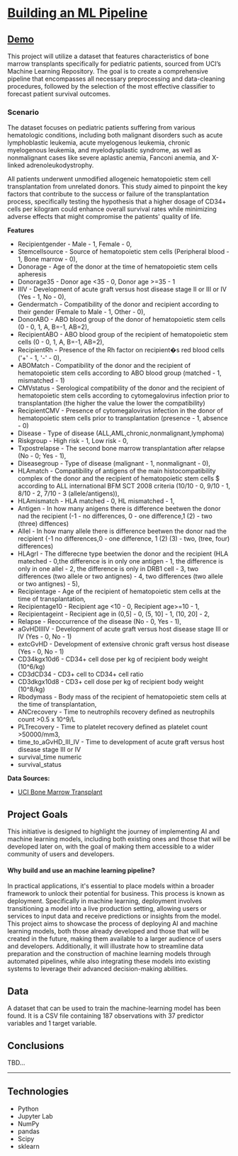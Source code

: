 # [Building an ML Pipeline]()

## [Demo]()
This project will utilize a dataset that features characteristics of bone marrow transplants specifically for pediatric patients, sourced from UCI’s Machine Learning Repository. The goal is to create a comprehensive pipeline that encompasses all necessary preprocessing and data-cleaning procedures, followed by the selection of the most effective classifier to forecast patient survival outcomes.

### Scenario
The dataset focuses on pediatric patients suffering from various hematologic conditions, including both malignant disorders such as acute lymphoblastic leukemia, acute myelogenous leukemia, chronic myelogenous leukemia, and myelodysplastic syndrome, as well as nonmalignant cases like severe aplastic anemia, Fanconi anemia, and X-linked adrenoleukodystrophy.

All patients underwent unmodified allogeneic hematopoietic stem cell transplantation from unrelated donors. This study aimed to pinpoint the key factors that contribute to the success or failure of the transplantation process, specifically testing the hypothesis that a higher dosage of CD34+ cells per kilogram could enhance overall survival rates while minimizing adverse effects that might compromise the patients' quality of life.

**Features**

- Recipientgender - Male - 1, Female - 0,
- Stemcellsource - Source of hematopoietic stem cells (Peripheral blood - 1, Bone marrow - 0),
- Donorage - Age of the donor at the time of hematopoietic stem cells apheresis
- Donorage35 - Donor age <35 - 0, Donor age >=35 - 1
- IIIV - Development of acute graft versus host disease stage II or III or IV (Yes - 1, No - 0),
- Gendermatch - Compatibility of the donor and recipient according to their gender (Female to Male - 1, Other - 0),
- DonorABO - ABO blood group of the donor of hematopoietic stem cells (0 - 0, 1, A, B=-1, AB=2),
- RecipientABO - ABO blood group of the recipient of hematopoietic stem cells (0 - 0, 1, A, B=-1, AB=2),
- RecipientRh - Presence of the Rh factor on recipient�s red blood cells ('+' - 1, '-' - 0),
- ABOMatch - Compatibility of the donor and the recipient of hematopoietic stem cells according to ABO blood group (matched - 1, mismatched - 1)
- CMVstatus - Serological compatibility of the donor and the recipient of hematopoietic stem cells according to cytomegalovirus
  infection prior to transplantation (the higher the value the lower the compatibility)
- RecipientCMV - Presence of cytomegalovirus infection in the donor of hematopoietic stem cells prior to transplantation (presence - 1, absence - 0)
- Disease - Type of disease (ALL,AML,chronic,nonmalignant,lymphoma)
- Riskgroup - High risk - 1, Low risk - 0,
- Txpostrelapse - The second bone marrow transplantation after relapse (No - 0; Yes - 1),
- Diseasegroup - Type of disease (malignant - 1, nonmalignant - 0), 
- HLAmatch - Compatibility of antigens of the main histocompatibility complex of the donor and the recipient of hematopoietic stem cells
$  according to ALL international BFM SCT 2008 criteria (10/10 - 0, 9/10 - 1, 8/10 - 2, 7/10 - 3 (allele/antigens)),
- HLAmismatch - HLA matched - 0, HL mismatched - 1,
- Antigen - In how many anigens there is difference beetwen the donor nad the recipient (-1 - no differences, 0 - one difference,1 (2) - two (three) diffences)
- Allel - In how many allele there is difference beetwen the donor nad the recipient {-1 no differences,0 - one difference, 1 (2) (3) - two, (tree, four) differences)
- HLAgrI - The differecne type beetwien the donor and the recipient (HLA mateched - 0,the difference is in only one antigen - 1,
  the difference is only in one allel - 2, the difference is only in DRB1 cell - 3, two differences (two allele or two antignes) - 4,
  two differences (two allele or two antignes) - 5),
- Recipientage - Age of the recipient of hematopoietic stem cells at the time of transplantation,
- Recipientage10 - Recipient age <10 - 0, Recipient age>=10 - 1,
- Recipientageint - Recipient age in (0,5] - 0, (5, 10] - 1, (10, 20] - 2,
- Relapse - Reoccurrence of the disease (No - 0, Yes - 1),
- aGvHDIIIIV - Development of acute graft versus host disease stage III or IV (Yes - 0, No - 1)
- extcGvHD - Development of extensive chronic graft versus host disease (Yes - 0, No - 1)
- CD34kgx10d6 - CD34+ cell dose per kg of recipient body weight (10^6/kg)
- CD3dCD34 - CD3+ cell to CD34+ cell ratio
- CD3dkgx10d8 - CD3+ cell dose per kg of recipient body weight (10^8/kg)
- Rbodymass - Body mass of the recipient of hematopoietic stem cells at the time of transplantation,
- ANCrecovery - Time to neutrophils recovery defined as neutrophils count >0.5 x 10^9/L 
- PLTrecovery - Time to platelet recovery defined as platelet count >50000/mm3,
- time_to_aGvHD_III_IV - Time to development of acute graft versus host disease stage III or IV
- survival_time numeric
- survival_status

**Data Sources:**

- [UCI Bone Marrow Transplant](https://archive.ics.uci.edu/dataset/565/bone+marrow+transplant+children)


## Project Goals
This initiative is designed to highlight the journey of implementing AI and machine learning models, including both existing ones and those that will be developed later on, with the goal of making them accessible to a wider community of users and developers.


#### Why build and use an machine learning pipeline?
In practical applications, it's essential to place models within a broader framework to unlock their potential for business. This process is known as deployment. Specifically in machine learning, deployment involves transitioning a model into a live production setting, allowing users or services to input data and receive predictions or insights from the model. This project aims to showcase the process of deploying AI and machine learning models, both those already developed and those that will be created in the future, making them available to a larger audience of users and developers. Additionally, it will illustrate how to streamline data preparation and the construction of machine learning models through automated pipelines, while also integrating these models into existing systems to leverage their advanced decision-making abilities.


## Data
A dataset that can be used to train the machine-learning model has been found. It is a CSV file containing 187 observations with 37 predictor variables and 1 target variable.  


## Conclusions
TBD...
***
## Technologies

- Python
- Jupyter Lab
- NumPy
- pandas
- Scipy
- sklearn
